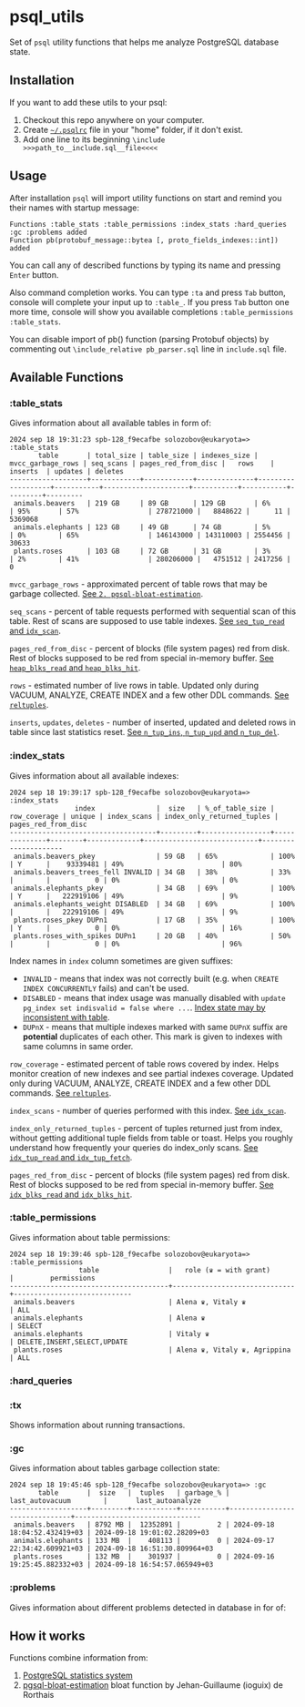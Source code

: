 # psql_utils
Set of `psql` utility functions that helps me analyze PostgreSQL database state.

## Installation
If you want to add these utils to your psql:
1. Checkout this repo anywhere on your computer.
2. Create [`~/.psqlrc`](https://www.postgresql.org/docs/current/app-psql.html#APP-PSQL-FILES-PSQLRC) file in your "home" folder, if it don't exist.
3. Add one line to its beginning `\include >>>path_to__include.sql__file<<<<`
                       
## Usage
After installation `psql` will import utility functions on start and remind you their names with startup message:
```
Functions :table_stats :table_permissions :index_stats :hard_queries :gc :problems added
Function pb(protobuf_message::bytea [, proto_fields_indexes::int]) added
```
You can call any of described functions by typing its name and pressing `Enter` button.

Also command completion works. You can type `:ta` and press `Tab` button, console will complete your input up to `:table_`.
If you press `Tab` button one more time, console will show you available completions `:table_permissions  :table_stats`.

You can disable import of pb() function (parsing Protobuf objects) by commenting out `\include_relative pb_parser.sql` line in `include.sql` file.  

## Available Functions

### :table_stats
Gives information about all available tables in form of:
```
2024 sep 18 19:31:23 spb-128_f9ecafbe solozobov@eukaryota=> :table_stats
       table       | total_size | table_size | indexes_size | mvcc_garbage_rows | seq_scans | pages_red_from_disc |   rows    |  inserts  | updates | deletes
-------------------+------------+------------+--------------+-------------------+-----------+---------------------+-----------+-----------+---------+---------
 animals.beavers   | 219 GB     | 89 GB      | 129 GB       | 6%                | 95%       | 57%                 | 278721000 |   8848622 |      11 | 5369068
 animals.elephants | 123 GB     | 49 GB      | 74 GB        | 5%                | 0%        | 65%                 | 146143000 | 143110003 | 2554456 |   30633
 plants.roses      | 103 GB     | 72 GB      | 31 GB        | 3%                | 2%        | 41%                 | 280206000 |   4751512 | 2417256 |       0
```
               
`mvcc_garbage_rows` - approximated percent of table rows that may be garbage collected. [See `2. pgsql-bloat-estimation`](#how-it-works).

`seq_scans` - percent of table requests performed with sequential scan of this table. Rest of scans are supposed to use table indexes. [See `seq_tup_read` and `idx_scan`](https://www.postgresql.org/docs/current/monitoring-stats.html#MONITORING-PG-STAT-ALL-TABLES-VIEW).

`pages_red_from_disc` - percent of blocks (file system pages) red from disk. Rest of blocks supposed to be red from special in-memory buffer. [See `heap_blks_read` and `heap_blks_hit`](https://www.postgresql.org/docs/current/monitoring-stats.html#MONITORING-PG-STATIO-ALL-TABLES-VIEW).

`rows` - estimated number of live rows in table. Updated only during VACUUM, ANALYZE, CREATE INDEX and a few other DDL commands. [See `reltuples`](https://www.postgresql.org/docs/current/catalog-pg-class.html#CATALOG-PG-CLASS).  

`inserts`, `updates`, `deletes` - number of inserted, updated and deleted rows in table since last statistics reset. [See `n_tup_ins`, `n_tup_upd` and `n_tup_del`](https://www.postgresql.org/docs/current/monitoring-stats.html#MONITORING-PG-STAT-ALL-TABLES-VIEW). 

### :index_stats
Gives information about all available indexes:
```
2024 sep 18 19:39:17 spb-128_f9ecafbe solozobov@eukaryota=> :index_stats
                index               |  size   | %_of_table_size | row_coverage | unique | index_scans | index_only_returned_tuples | pages_red_from_disc
------------------------------------+---------+-----------------+--------------+--------+-------------+----------------------------+---------------------
 animals.beavers_pkey               | 59 GB   | 65%             | 100%         | Y      |    93339481 | 49%                        | 80%
 animals.beavers_trees_fell INVALID | 34 GB   | 38%             | 33%          |        |           0 | 0%                         | 0%
 animals.elephants_pkey             | 34 GB   | 69%             | 100%         | Y      |   222919106 | 49%                        | 9%
 animals.elephants_weight DISABLED  | 34 GB   | 69%             | 100%         |        |   222919106 | 49%                        | 9%
 plants.roses_pkey DUPn1            | 17 GB   | 35%             | 100%         | Y      |           0 | 0%                         | 16%
 plants.roses_with_spikes DUPn1     | 20 GB   | 40%             | 50%          |        |           0 | 0%                         | 96%
```
Index names in `index` column sometimes are given suffixes:
 - `INVALID` - means that index was not correctly built (e.g. when `CREATE INDEX CONCURRENTLY` fails) and can't be used. 
 - `DISABLED` - means that index usage was manually disabled with `update pg_index set indisvalid = false where ...`. [Index state may by inconsistent with table](https://www.postgresql.org/docs/current/catalog-pg-index.html).
 - `DUPnX` - means that multiple indexes marked with same `DUPnX` suffix are **potential** duplicates of each other. This mark is given to indexes with same columns in same order.

`row_coverage` - estimated percent of table rows covered by index. Helps monitor creation of new indexes and see partial indexes coverage. Updated only during VACUUM, ANALYZE, CREATE INDEX and a few other DDL commands. [See `reltuples`](https://www.postgresql.org/docs/current/catalog-pg-class.html#CATALOG-PG-CLASS).

`index_scans` - number of queries performed with this index. [See `idx_scan`](https://www.postgresql.org/docs/current/monitoring-stats.html#MONITORING-PG-STAT-ALL-INDEXES-VIEW).

`index_only_returned_tuples` - percent of tuples returned just from index, without getting additional tuple fields from table or toast. Helps you roughly understand how frequently your queries do index_only scans. [See `idx_tup_read` and `idx_tup_fetch`](https://www.postgresql.org/docs/current/monitoring-stats.html#MONITORING-PG-STAT-ALL-INDEXES-VIEW).

`pages_red_from_disc` - percent of blocks (file system pages) red from disk. Rest of blocks supposed to be red from special in-memory buffer. [See `idx_blks_read` and `idx_blks_hit`](https://www.postgresql.org/docs/current/monitoring-stats.html#MONITORING-PG-STATIO-ALL-INDEXES-VIEW).

### :table_permissions
Gives information about table permissions:
```
2024 sep 18 19:39:46 spb-128_f9ecafbe solozobov@eukaryota=> :table_permissions
                 table                 |   role (♛ = with grant)      |         permissions
---------------------------------------+------------------------------+-----------------------------
 animals.beavers                       | Alena ♛, Vitaly ♛            | ALL
 animals.elephants                     | Alena ♛                      | SELECT
 animals.elephants                     | Vitaly ♛                     | DELETE,INSERT,SELECT,UPDATE
 plants.roses                          | Alena ♛, Vitaly ♛, Agrippina | ALL
```

### :hard_queries

### :tx
Shows information about running transactions.

### :gc
Gives information about tables garbage collection state:
```
2024 sep 18 19:45:46 spb-128_f9ecafbe solozobov@eukaryota=> :gc
       table       |  size   |  tuples   | garbage_% |        last_autovacuum        |       last_autoanalyze
-------------------+---------+-----------+-----------+-------------------------------+-------------------------------
 animals.beavers   | 8792 MB |  12352891 |         2 | 2024-09-18 18:04:52.432419+03 | 2024-09-18 19:01:02.28209+03
 animals.elephants | 133 MB  |    408113 |         0 | 2024-09-17 22:34:42.609921+03 | 2024-09-18 16:51:30.809964+03
 plants.roses      | 132 MB  |    301937 |         0 | 2024-09-16 19:25:45.882332+03 | 2024-09-18 16:54:57.065949+03
```


### :problems
Gives information about different problems detected in database in for of:

## How it works
Functions combine information from:
1. [PostgreSQL statistics system](https://www.postgresql.org/docs/current/monitoring-stats.html#MONITORING-STATS)
2. [pgsql-bloat-estimation](https://github.com/ioguix/pgsql-bloat-estimation/blob/master/table/table_bloat.sql) bloat function by Jehan-Guillaume (ioguix) de Rorthais
